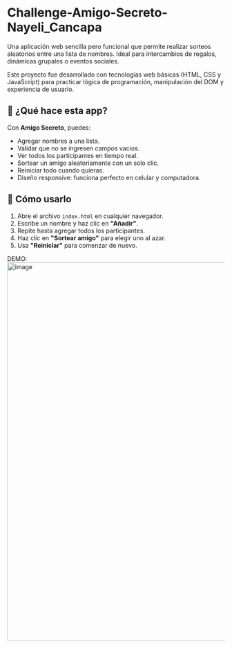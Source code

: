 # Challenge-Amigo-Secreto-Nayeli_Cancapa
Una aplicación web sencilla pero funcional que permite realizar sorteos aleatorios entre una lista de nombres. Ideal para intercambios de regalos, dinámicas grupales o eventos sociales.

Este proyecto fue desarrollado con tecnologías web básicas (HTML, CSS y JavaScript) para practicar lógica de programación, manipulación del DOM y experiencia de usuario.

## 🌟 ¿Qué hace esta app?
Con **Amigo Secreto**, puedes:

- Agregar nombres a una lista.
- Validar que no se ingresen campos vacíos.
- Ver todos los participantes en tiempo real.
- Sortear un amigo aleatoriamente con un solo clic.
- Reiniciar todo cuando quieras.
- Diseño responsive: funciona perfecto en celular y computadora.

## 🚀 Cómo usarlo

1. Abre el archivo `index.html` en cualquier navegador.
2. Escribe un nombre y haz clic en **"Añadir"**.
3. Repite hasta agregar todos los participantes.
4. Haz clic en **"Sortear amigo"** para elegir uno al azar.
5. Usa **"Reiniciar"** para comenzar de nuevo.

 DEMO:
 <img width="1303" height="878" alt="image" src="https://github.com/user-attachments/assets/4c25070a-c766-4954-b999-39490060160d" />
